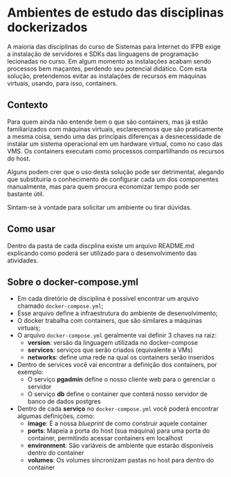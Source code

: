 # Ambientes de estudo das disciplinas dockerizados

A maioria das disciplinas do curso de Sistemas para Internet do IFPB exige a instalação de servidores e SDKs das linguagens de programação lecionadas no curso.
Em algum momento as instalações acabam sendo processos bem maçantes, perdendo seu potencial didático.
Com esta solução, pretendemos evitar as instalações de recursos em máquinas virtuais, usando, para isso, containers.


## Contexto

Para quem ainda não entende bem o que são containers, mas já estão familiarizados com máquinas virtuais, esclarecemoss que são praticamente a mesma coisa, sendo uma das principais diferenças a desnecessidade de instalar um sistema operacional em um hardware virtual, como no caso das VMS.
Os containers executam como processos compartilhando os recursos do host.

Alguns podem crer que o uso desta solução pode ser detrimental, alegando que substituiria o conhecimento de configurar cada um dos componentes manualmente, mas para quem procura economizar tempo pode ser bastante útil.

Sintam-se à vontade para solicitar um ambiente ou tirar dúvidas.


## Como usar

Dentro da pasta de cada discplina existe um arquivo README.md explicando como poderá ser utilizado para o desenvolvimento das atividades.

## Sobre o docker-compose.yml

- Em cada diretório de disciplina é possível encontrar um arquivo chamado `docker-compose.yml`;
- Esse arquivo define a infraestrutura do ambiente de desenvolvimento;
- O docker trabalha com containers, que são similares a máquinas virtuais;
- O arquivo `docker-compose.yml` geralmente vai definir 3 chaves na raiz:
    - **version**: versão da linguagem utilizada no docker-compose
    - **services**: serviços que serão criados (equivalente a VMs)
    - **networks**: define uma rede na qual os containers serão inseridos
- Dentro de services você vai encontrar a definição dos containers, por exemplo:
    - O serviço **pgadmin** define o nosso cliente web para o gerenciar o servidor
    - O serviço **db** define o container que conterá nosso servidor de banco de dados postgres
- Dentro de cada **serviço** no `docker-compose.yml` você poderá encontrar algumas definições, como:
    - **image**: É a nossa *blueprint* de como construir aquele container
    - **ports**: Mapeia a porta do host (sua máquina) para uma porta do container, permitindo acessar containers em localhost
    - **environment**: São variáveis de ambiente que estarão disponíveis dentro do container
    - **volumes**: Os volumes sincronizam pastas no host para dentro do container
